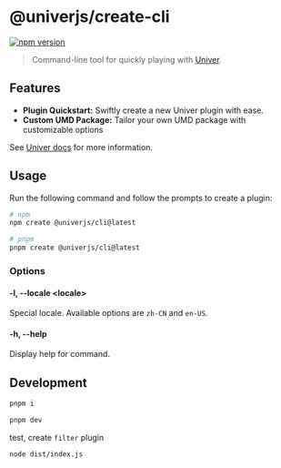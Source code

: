 # @univerjs/create-cli

[![npm version](https://img.shields.io/npm/v/@univerjs/create-cli)](https://npmjs.org/package/@univerjs/create-cli)

> Command-line tool for quickly playing with [Univer](https://github.com/dream-num/univer).

## Features

- **Plugin Quickstart:** Swiftly create a new Univer plugin with ease.
- **Custom UMD Package:** Tailor your own UMD package with customizable options

See [Univer docs](https://univer.work/en-us/guides/extend/write-a-plugin/) for more information.

## Usage

Run the following command and follow the prompts to create a plugin:

```sh
# npm
npm create @univerjs/cli@latest

# pnpm
pnpm create @univerjs/cli@latest
```

### Options

#### **-l, --locale \<locale\>**

Special locale. Available options are `zh-CN` and `en-US`.

#### **-h, --help**

Display help for command.

## Development

```sh
pnpm i

pnpm dev
```

test, create `filter` plugin

```sh
node dist/index.js
```

